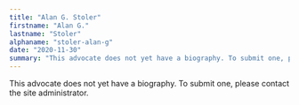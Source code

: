 ```yaml
---
title: "Alan G. Stoler"
firstname: "Alan G."
lastname: "Stoler"
alphaname: "stoler-alan-g"
date: "2020-11-30"
summary: "This advocate does not yet have a biography. To submit one, please contact the site administrator."
---
```

This advocate does not yet have a biography. To submit one, please contact the site administrator.

